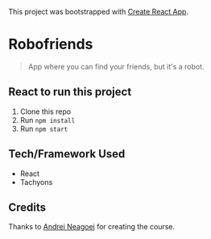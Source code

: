 This project was bootstrapped with [Create React App](https://github.com/facebook/create-react-app).

# Robofriends

> App where you can find your friends, but it's a robot.

## React to run this project

1. Clone this repo
2. Run `npm install`
3. Run `npm start`

## Tech/Framework Used

- React
- Tachyons

## Credits

Thanks to [Andrei Neagoei](https://github.com/aneagoie) for creating the course.